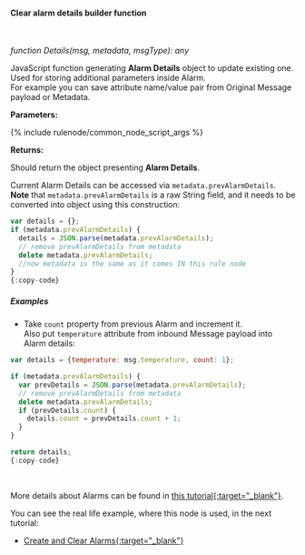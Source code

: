 #### Clear alarm details builder function

<div class="divider"></div>
<br/>

*function Details(msg, metadata, msgType): any*

JavaScript function generating **Alarm Details** object to update existing one. Used for storing additional parameters inside Alarm.<br>
For example you can save attribute name/value pair from Original Message payload or Metadata.

**Parameters:**

{% include rulenode/common_node_script_args %}

**Returns:**

Should return the object presenting **Alarm Details**.

Current Alarm Details can be accessed via `metadata.prevAlarmDetails`.<br>
**Note** that `metadata.prevAlarmDetails` is a raw String field, and it needs to be converted into object using this construction:

```javascript
var details = {};
if (metadata.prevAlarmDetails) {
  details = JSON.parse(metadata.prevAlarmDetails);
  // remove prevAlarmDetails from metadata
  delete metadata.prevAlarmDetails;
  //now metadata is the same as it comes IN this rule node
}
{:copy-code}
```

<div class="divider"></div>

##### Examples

<ul>
<li>
Take <code>count</code> property from previous Alarm and increment it.<br>
Also put <code>temperature</code> attribute from inbound Message payload into Alarm details:
</li>
</ul>

```javascript
var details = {temperature: msg.temperature, count: 1};

if (metadata.prevAlarmDetails) {
  var prevDetails = JSON.parse(metadata.prevAlarmDetails);
  // remove prevAlarmDetails from metadata
  delete metadata.prevAlarmDetails;
  if (prevDetails.count) {
    details.count = prevDetails.count + 1;
  }
}

return details;
{:copy-code}
```

<br>

More details about Alarms can be found in [this tutorial{:target="_blank"}](${siteBaseUrl}/docs/user-guide/alarms/).

You can see the real life example, where this node is used, in the next tutorial:

- [Create and Clear Alarms{:target="_blank"}](${siteBaseUrl}/docs/user-guide/rule-engine-2-0/tutorials/create-clear-alarms/)

<br>
<br>

